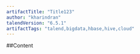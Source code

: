 ```yaml
---
artifactTitle: "Title123"
author: "kharindran"
talendVersion: "6.5.1"
artifactTags: "talend,bigdata,hbase,hive,cloud"
---
```


##Content